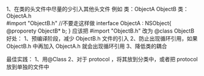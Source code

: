 1、在类的头文件中尽量的少引入其他头文件
例如 类：ObjectA ObjectB
类：ObjectA.h  
#import "ObjectB.h" //不要走这样做
interface ObjectA : NSObject{
@proporety ObjectB\* b;
}
应该把 #import "ObjectB.h" 改为 @class ObjectB
好处：
1、预编译阶段，减少 ObjectB.h 文件的引入
2、防止出现循环引用，如果 ObjectB.h 中再加入 ObjectA.h 就会出现循环引用
3、降低类的耦合

最佳实践：
1、用@Class
2、对于 protocol ，将其放到分类中，或者把 protocol 放到单独的文件中
